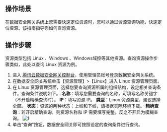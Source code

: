 ## 操作场景
在数据安全网关系统上您需要快速定位资源时，您可以通过资源查询功能，快速定位资源。该指南指导您如何查询资源。


## 操作步骤
资源类型包括 Linux 、Windows 、Windows域控等其他资源。查询资源操作步骤类似，此处以查询 Linux 资源为例。
1. 进入 [腾讯云数据安全网关控制台](https://console.cloud.tencent.com/dasb)，使用管理员账号登录数据安全网关系统。
2. 在数据安全网关系统单击【资源管理】>【Linux】进入 Linux 资源管理页面。
3. 在 Linux 资源管理页面，选择您要查询资源所属的组织结构，设定相关查询条件，查询条件说明如下。
**名称**：填写您需要查询的名称，可填写名称关键字（不开启精确查询时）。
**IP**：填写资源 IP。
**类型**：Linux 资源类型，建议选择全部。
**状态**：资源的两种状态：上线和下线，请根据实际环境下载。
**精确查询**：若开启精确查询，则资源名称和 IP 需要填写完整。反之不开启为模糊查询。
![1](https://main.qcloudimg.com/raw/add13180dc68a9c6a366cba78c10119a.png)
4. 单击“查询”按钮，数据安全网关即可按照设定的查询条件进行查询。
